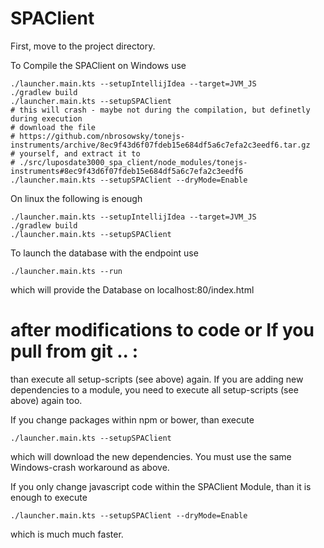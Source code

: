 # SPAClient

First, move to the project directory.

To Compile the SPAClient on Windows use

```gitbash
./launcher.main.kts --setupIntellijIdea --target=JVM_JS
./gradlew build
./launcher.main.kts --setupSPAClient
# this will crash - maybe not during the compilation, but definetly during execution
# download the file
# https://github.com/nbrosowsky/tonejs-instruments/archive/8ec9f43d6f07fdeb15e684df5a6c7efa2c3eedf6.tar.gz
# yourself, and extract it to
# ./src/luposdate3000_spa_client/node_modules/tonejs-instruments#8ec9f43d6f07fdeb15e684df5a6c7efa2c3eedf6
./launcher.main.kts --setupSPAClient --dryMode=Enable
```

On linux the following is enough

```gitbash
./launcher.main.kts --setupIntellijIdea --target=JVM_JS
./gradlew build
./launcher.main.kts --setupSPAClient
```

To launch the database with the endpoint use

```gitbash
./launcher.main.kts --run
```


which will provide the Database on localhost:80/index.html

# after modifications to code or If you pull from git .. :

 than execute all setup-scripts (see above) again.
If you are adding new dependencies to a module, you need to execute all setup-scripts (see above) again too.

If you change packages within npm or bower, than execute
```gitbash
./launcher.main.kts --setupSPAClient
```
which will download the new dependencies. You must use the same Windows-crash workaround as above.


If you only change javascript code within the SPAClient Module, than it is enough to execute
```gitbash
./launcher.main.kts --setupSPAClient --dryMode=Enable
```
which is much much faster.







